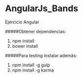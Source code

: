 # AngularJs_Bands
Ejercicio Angular

#####Obtener dependencias:
1. npm install
2. bower install

#####Para testing instalar además:
1. npm install -g gulp
2. npm install -g karma

